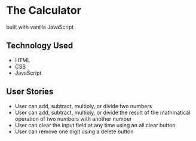 # The Calculator

built with vanilla JavaScript

## Technology Used

* HTML
* CSS
* JavaScript

## User Stories

* User can add, subtract, multiply, or divide two numbers
* User can add, subtract, multiply, or divide the result of the mathmatical operation of two numbers with another number
* User can clear the input field at any time using an all clear button
* User can remove one digit using a delete button

